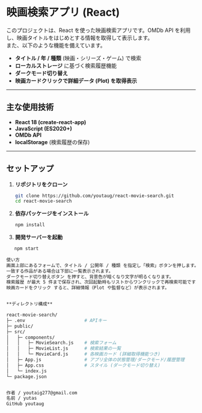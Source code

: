 # 映画検索アプリ (React)

このプロジェクトは、React を使った映画検索アプリです。OMDb API を利用し、映画タイトルをはじめとする情報を取得して表示します。  
また、以下のような機能を備えています。

- **タイトル / 年 / 種類** (映画・シリーズ・ゲーム) で検索  
- **ローカルストレージ** に基づく検索履歴機能  
- **ダークモード切り替え**  
- **映画カードクリックで詳細データ (Plot) を取得表示**


---

## 主な使用技術

- **React 18 (create-react-app)**  
- **JavaScript (ES2020+)**  
- **OMDb API**  
- **localStorage** (検索履歴の保存)  

---

## セットアップ

1. **リポジトリをクローン**

   ```bash
   git clone https://github.com/youtaug/react-movie-search.git
   cd react-movie-search

2. **依存パッケージをインストール**

    ```bash
    npm install

3. **開発サーバーを起動**

 ```bash
    npm start
    
使い方
画面上部にあるフォームで、タイトル / 公開年 / 種類 を指定し「検索」ボタンを押します。
一致する作品がある場合は下部に一覧表示されます。
ダークモード切り替えボタン を押すと、背景色が暗くなり文字が明るくなります。
検索履歴 が最大 5 件まで保存され、次回起動時もリストからワンクリックで再検索可能です。
映画カードをクリック すると、詳細情報（Plot や監督など）が表示されます。


**ディレクトリ構成**

react-movie-search/
├─ .env                      # APIキー
├─ public/
├─ src/
│   ├─ components/
│   │   ├─ MovieSearch.js    # 検索フォーム
│   │   ├─ MovieList.js      # 検索結果の一覧
│   │   └─ MovieCard.js      # 各映画カード (詳細取得機能つき)
│   ├─ App.js                # アプリ全体の状態管理/ダークモード/履歴管理
│   ├─ App.css               # スタイル (ダークモード切り替え)
│   └─ index.js
└─ package.json


作者 / youtaig277@gmail.com
名前 / yutas
GitHub youtaug

